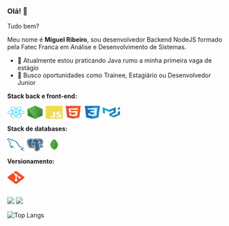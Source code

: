### Olá! 👋 
Tudo bem?


Meu nome é **Miguel Ribeiro**, sou desenvolvedor Backend NodeJS formado pela Fatec Franca em Análise e Desenvolvimento de Sistemas.

- 📖 Atualmente estou praticando Java rumo a minha primeira vaga de estágio
- 🤝 Busco oportunidades como Trainee, Estagiário ou Desenvolvedor Junior

**Stack back e front-end:**
<div>
  <img align="center" alt="Miguel-React" height="30" width="40" src="https://raw.githubusercontent.com/devicons/devicon/master/icons/react/react-original.svg">
  <img align="center" alt="Miguel-NodeJs" height="30" width="40" src="https://raw.githubusercontent.com/devicons/devicon/master/icons/nodejs/nodejs-original.svg">
  <img align="center" alt="Miguel-Js" height="30" width="40" src="https://raw.githubusercontent.com/devicons/devicon/master/icons/javascript/javascript-plain.svg">
  <img align="center" alt="Miguel-HTML" height="30" width="40" src="https://raw.githubusercontent.com/devicons/devicon/master/icons/html5/html5-original.svg">
  <img align="center" alt="Miguel-CSS" height="30" width="40" src="https://raw.githubusercontent.com/devicons/devicon/master/icons/css3/css3-original.svg">
  <img align="center" alt="Miguel-Mui" height="30" width="40" src="https://raw.githubusercontent.com/devicons/devicon/master/icons/materialui/materialui-original.svg">
</div>

**Stack de databases:**
  <div>
  <img align="center" alt="Miguel-MySql" height="30" width="40" src="https://raw.githubusercontent.com/devicons/devicon/master/icons/mysql/mysql-original.svg">
  <img align="center" alt="Miguel-MySql" height="30" width="40" src="https://raw.githubusercontent.com/devicons/devicon/master/icons/postgresql/postgresql-original.svg">
  <img align="center" alt="Miguel-MongoDb" height="30" width="40" src="https://raw.githubusercontent.com/devicons/devicon/master/icons/mongodb/mongodb-original.svg">
  </div>

**Versionamento:**
<div>
  <img align="center" alt="Miguel-Git" height="30" width="40" src="https://raw.githubusercontent.com/devicons/devicon/master/icons/git/git-original.svg">
</div>

  ##
  
<div>
  <a href="https://www.linkedin.com/in/miguel-ribeiro7" target="_blank"><img src="https://img.shields.io/badge/-LinkedIn-%230077B5?style=for-the-badge&logo=linkedin&logoColor=white" target="_blank"></a> 
  <a href = "mailto:miguel.ribeiro.07@protonmmail.com"><img src="https://img.shields.io/badge/-Protonmail-9146FF?style=for-the-badge&logo=protonmail&logoColor=white" target="_blank"></a>
</div>

![Top Langs](https://github-readme-stats.vercel.app/api/top-langs/?username=miguel-ribeiro-07&layout=compact)

